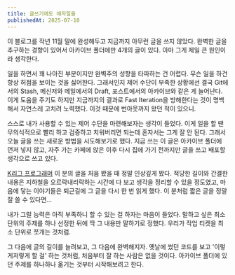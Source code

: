 ```yaml
---
title: 글쓰기에도 애자일을
publishedAt: 2025-07-10
---
```


이 블로그를 작년 11월 말에 완성해두고 지금까지 아무런 글을 쓰지 않았다. 완벽한 글을 추구하는 경향이 있어서 아카이브 폴더에만 4개의 글이 있다. 아마 그게 제일 큰 원인이라 생각한다.

일을 하면서 꽤 나아진 부분이지만 완벽주의 성향을 타파하는 건 어렵다. 무슨 일을 하건 항상 허점을 보이는 것을 싫어한다. 그래서인지 제어 수단이 부족한 상황에선 결국 Git에서의 Stash, 메신저와 메일에서의 Draft, 포스트에서의 아카이브와 같은 게 늘어난다. 이게 도움을 주기도 하지만 지금까지의 결과로 Fast Iteration을 방해한다는 것이 명백해서 자연스레 고치려 노력했다. 이것 때문에 번아웃까지 왔던 적이 있으니.

스스로 내가 사용할 수 있는 제어 수단을 마련해보자는 생각이 들었다. 이게 일을 할 땐 무의식적으로 빨리 하고 검증하고 치워버리면 되는데 혼자서는 그게 잘 안 된다. 그래서 오늘 글을 쓰는 새로운 방법을 시도해보기로 했다. 지금 쓰는 이 글은 아카이브 폴더에 먼저 넣지 않고, 자주 가는 카페에 앉은 이후 다시 집에 가기 전까지만 글을 쓰고 배포할 생각으로 쓰고 있다.

[K리그 프로그래머](https://jeho.page/) 이 분의 글을 처음 봤을 때 정말 인상깊게 봤다. 적당한 길이와 간결한 내용은 지하철을 오르락내리락하는 시간에 다 보고 생각을 정리할 수 있을 정도였고, 마음에 닿는 이야기들은 퇴근길에 그 글을 다시 한 번 읽게 했다. 이 분처럼 짧은 글을 정말 잘 쓸 수 있다면...

내가 그럴 능력은 아직 부족하니 할 수 있는 걸 하자는 마음이 들었다. 말하고 싶은 최소 단위의 주제를 하나 선정한 뒤에 딱 그 내용만 말하기로 정했다. 우리가 작업 티켓을 최소 단위로 쪼개는 것처럼.

그 다음에 글의 길이를 늘려보고, 그 다음에 완벽해지자. 옛날에 썼던 코드를 보고 '이렇게저렇게 할 걸' 하는 것처럼, 처음부터 잘 하는 사람은 없을 것이다. 아카이브 폴더에 있던 주제를 하나하나 옮기는 것부터 시작해보려고 한다.
